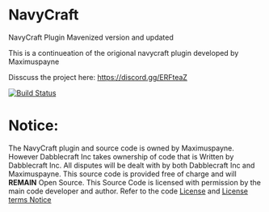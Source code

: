 # NavyCraft
NavyCraft Plugin Mavenized version and updated

This is a continueation of the origional navycraft plugin developed by Maximuspayne

Disscuss the project here: https://discord.gg/ERFteaZ

[![Build Status](https://travis-ci.org/Dabblecraft2DevTeam/NavyCraft.svg?branch=Dev)](https://travis-ci.org/Dabblecraft2DevTeam/NavyCraft)

# Notice:
The NavyCraft plugin and source code is owned by Maximuspayne. However Dabblecraft Inc takes ownership of code that is Written by Dabblecraft Inc. All disputes will be dealt with by both Dabblecraft Inc and Maximuspayne. This source code is provided free of charge and will **REMAIN** Open Source. This Source Code is licensed with permission by the main code developer and author.
Refer to the code [License](/LICENSE) and [License terms Notice](/NOTICE.md)
